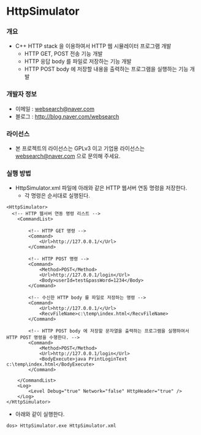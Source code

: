 ﻿# HttpSimulator

### 개요

* C++ HTTP stack 을 이용하여서 HTTP 웹 시뮬레이터 프로그램 개발
  * HTTP GET, POST 전송 기능 개발
  * HTTP 응답 body 를 파일로 저장하는 기능 개발
  * HTTP POST body 에 저장할 내용을 출력하는 프로그램을 실행하는 기능 개발

### 개발자 정보

* 이메일 : websearch@naver.com
* 블로그 : http://blog.naver.com/websearch

### 라이선스

* 본 프로젝트의 라이선스는 GPLv3 이고 기업용 라이선스는 websearch@naver.com 으로 문의해 주세요.

### 실행 방법

* HttpSimulator.xml 파일에 아래와 같은 HTTP 웹서버 연동 명령을 저장한다.
  * 각 명령은 순서대로 실행된다.

```
<HttpSimulator>
  <!-- HTTP 웹서버 연동 명령 리스트 -->
	<CommandList>
	
		<!-- HTTP GET 명령 -->
		<Command>
			<Url>http://127.0.0.1/</Url>
		</Command>
		
		<!-- HTTP POST 명령 -->
		<Command>
			<Method>POST</Method>
			<Url>http://127.0.0.1/login</Url>
			<Body>userId=test&passWord=1234</Body>
		</Command>
		
		<!-- 수신한 HTTP body 를 파일로 저장하는 명령 -->
		<Command>
			<Url>http://127.0.0.1/</Url>
			<RecvFileName>c:\temp\index.html</RecvFileName>
		</Command>
		
		<!-- HTTP POST body 에 저장할 문자열을 출력하는 프로그램을 실행하여서 HTTP POST 명령을 수행한다. -->
		<Command>
			<Method>POST</Method>
			<Url>http://127.0.0.1/login</Url>
			<BodyExecute>java PrintLoginText c:\temp\index.html</BodyExecute>
		</Command>
		
	</CommandList>
	<Log>
		<Level Debug="true" Network="false" HttpHeader="true" />
	</Log>
</HttpSimulator>
```

* 아래와 같이 실행한다.

```
dos> HttpSimulator.exe HttpSimulator.xml
```
